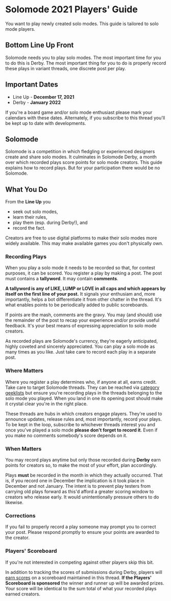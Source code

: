# Solomode 2021 Players' Guide

You want to play newly created solo modes.  This guide is tailored to solo mode players.

## Bottom Line Up Front
Solomode needs you to play solo modes.  The most important time for you to do this is Derby.  The most important thing for you to do is properly record these plays in variant threads, one discrete post per play.

## Important Dates
* Line Up - **December 17, 2021**
* Derby - **January 2022**

If you're a board game and/or solo mode enthusiast please mark your calendars with these dates.  Alternately, if you subscribe to this thread you'll be kept up to date with developments.

## Solomode
Solomode is a competition in which fledgling or experienced designers create and share solo modes.  It culminates in Solomode Derby, a month over which recorded plays score points for solo mode creators.  This guide explains how to record plays.  But for your participation there would be no Solomode.

## What You Do
From the **Line Up** you
* seek out solo modes,
* learn their rules,
* play them (esp. during Derby!), and
* record the fact.

Creators are free to use digital platforms to make their solo modes more widely available.  This may make available games you don't physically own.

### Recording Plays
When you play a solo mode it needs to be recorded so that, for contest purposes, it can be scored.  You register a play by making a post.  The post must contains a **tallyword**.  It may contain **comments**.

**A tallyword is any of LIKE, LUMP or LOVE in all caps and which appears by itself on the first line of your post.**  It signals your enthusiam and, more importantly, helps a bot differentiate it from other chatter in the thread.  It's what enables points to be periodically added to public scoreboards.

If points are the mash, comments are the gravy.  You may (and should) use the remainder of the post to recap your experience and/or provide useful feedback.  It's your best means of expressing appreciation to solo mode creators.

As recorded plays are Solomode's currency, they're eagerly anticipated, highly coveted and sincerely appreciated.  You can play a solo mode as many times as you like.  Just take care to record each play in a separate post.

### Where Matters
Where you register a play determines who, if anyone at all, earns credit.  Take care to target Solomode threads.  They can be reached via [category geeklists](./categories.md) but ensure you're recording plays in the threads belonging to the solo mode you played.  When you land in one its opening post should make it crystal clear you're in the right place.

These threads are hubs in which creators engage players.  They're used to announce updates, release rules and, most importantly, record your plays.  To be kept in the loop, subscribe to whichever threads interest you and once you've played a solo mode **please don't forget to record it**.  Even if you make no comments somebody's score depends on it.

### When Matters
You may record plays anytime but only those recorded during **Derby** earn points for creators so, to make the most of your effort, plan accordingly.

Plays **must** be recorded in the month in which they actually occurred.  That is, if you record one in December the implication is it took place in December and not January.  The intent is to prevent play testers from carrying old plays forward as this'd afford a greater scoring window to creators who release early.  It would unintentionally pressure others to do likewise.

### Corrections
If you fail to properly record a play someone may prompt you to correct your post.  Please respond promptly to ensure your points are awarded to the creator.

### Players' Scoreboard
If you're not interested in competing against other players skip this bit.

In addition to tracking the scores of submissions during Derby, players will [earn scores](./scoring-guide.md) on a scoreboard maintained in this thread.  **If the Players' Scoreboard is sponsored** the winner and runner up will be awarded prizes.  Your score will be identical to the sum total of what your recorded plays earned creators.
